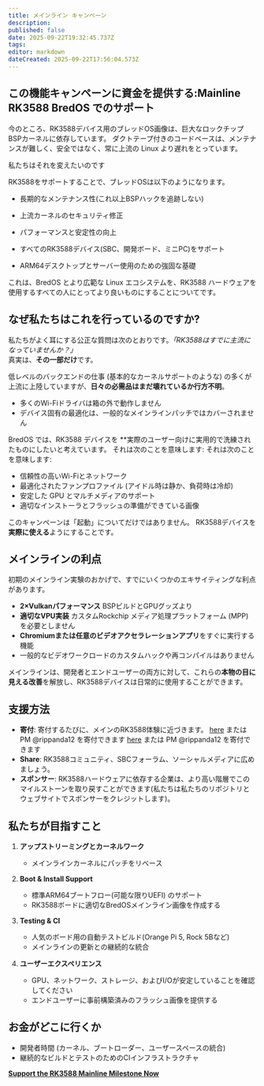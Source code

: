 ```yaml
---
title: メインライン キャンペーン
description:
published: false
date: 2025-09-22T19:32:45.737Z
tags:
editor: markdown
dateCreated: 2025-09-22T17:56:04.573Z
---
```


## この機能キャンペーンに資金を提供する:Mainline RK3588 BredOS でのサポート

今のところ、RK3588デバイス用のブレッドOS画像は、巨大なロックチップBSPカーネルに依存しています。 ダクトテープ付きのコードベースは、メンテナンスが難しく、安全ではなく、常に上流の Linux より遅れをとっています。

私たちはそれを変えたいのです

RK3588をサポートすることで、ブレッドOSは以下のようになります。

- 長期的なメンテナンス性(これ以上BSPハックを追跡しない)

- 上流カーネルのセキュリティ修正

- パフォーマンスと安定性の向上

- すべてのRK3588デバイス(SBC、開発ボード、ミニPC)をサポート

- ARM64デスクトップとサーバー使用のための強固な基礎

これは、BredOS とより広範な Linux エコシステムを、RK3588 ハードウェアを使用するすべての人にとってより良いものにすることについてです。

## なぜ私たちはこれを行っているのですか?

私たちがよく耳にする公正な質問は次のとおりです。_「RK3588はすでに主流になっていませんか？」_\
真実は、**その一部だけ**です。

低レベルのバックエンドの仕事 (基本的なカーネルサポートのような) の多くが上流に上陸していますが、**日々の必需品はまだ壊れているか行方不明**。

- 多くのWi-Fiドライバは箱の外で動作しません
- デバイス固有の最適化は、一般的なメインラインパッチではカバーされません

BredOS では、RK3588 デバイスを \*\*実際のユーザー向けに実用的で洗練されたものにしたいと考えています。 それは次のことを意味します: それは次のことを意味します:

- 信頼性の高いWi-Fiとネットワーク
- 最適化されたファンプロファイル (アイドル時は静か、負荷時は冷却)
- 安定した GPU とマルチメディアのサポート
- 適切なインストーラとフラッシュの準備ができている画像

このキャンペーンは「起動」についてだけではありません。 RK3588デバイスを**実際に使える**ようにすることです。

## メインラインの利点

初期のメインライン実験のおかげで、すでにいくつかのエキサイティングな利点があります。

- **2×Vulkanパフォーマンス** BSPビルドとGPUグッズより
- **適切なVPU実装** カスタムRockchip メディア処理プラットフォーム (MPP) を必要としません
- **Chromiumまたは任意のビデオアクセラレーションアプリ**をすぐに実行する機能
- 一般的なビデオワークロードのカスタムハックや再コンパイルはありません

メインラインは、開発者とエンドユーザーの両方に対して、これらの**本物の目に見える改善**を解放し、RK3588デバイスは日常的に使用することができます。

## 支援方法

- **寄付**: 寄付するたびに、メインのRK3588体験に近づきます。 [here](https://ko-fi.com/Z8Z3I4J0P) または PM @rippanda12 を寄付できます [here](https://ko-fi.com/Z8Z3I4J0P) または PM @rippanda12 を寄付できます
- **Share**: RK3588コミュニティ、SBCフォーラム、ソーシャルメディアに広めましょう。
- **スポンサー**: RK3588ハードウェアに依存する企業は、より高い階層でこのマイルストーンを取り戻すことができます(私たちは私たちのリポジトリとウェブサイトでスポンサーをクレジットします)。

## 私たちが目指すこと

1. **アップストリーミングとカーネルワーク**
   - メインラインカーネルにパッチをリベース

2. **Boot & Install Support**
   - 標準ARM64ブートフロー(可能な限りUEFI) のサポート
   - RK3588ボードに適切なBredOSメインライン画像を作成する

3. **Testing & CI**
   - 人気のボード用の自動テストビルド(Orange Pi 5, Rock 5Bなど)
   - メインラインの更新との継続的な統合

4. **ユーザーエクスペリエンス**
   - GPU、ネットワーク、ストレージ、およびI/Oが安定していることを確認してください
   - エンドユーザーに事前構築済みのフラッシュ画像を提供する

## お金がどこに行くか

- 開発者時間 (カーネル、ブートローダー、ユーザースペースの統合)
- 継続的なビルドとテストのためのCIインフラストラクチャ

**[Support the RK3588 Mainline Milestone Now](https://ko-fi.com/Z8Z3I4J0P)**
